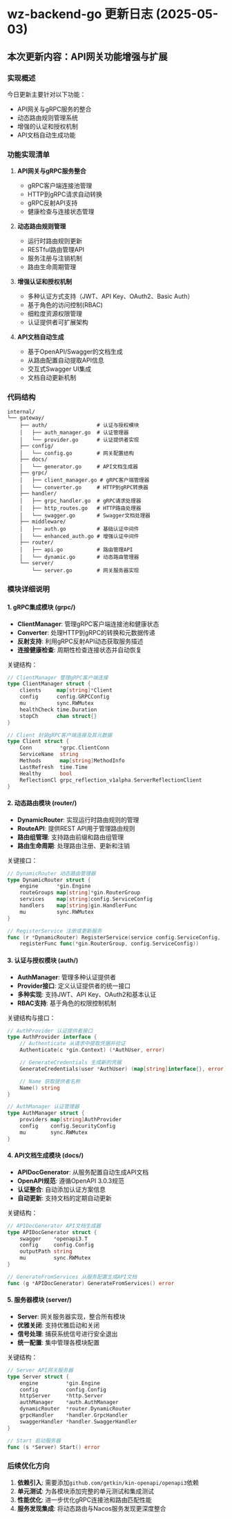 # wz-backend-go 更新日志 (2025-05-03)

## 本次更新内容：API网关功能增强与扩展

### 实现概述

今日更新主要针对以下功能：

- API网关与gRPC服务的整合
- 动态路由规则管理系统
- 增强的认证和授权机制
- API文档自动生成功能

### 功能实现清单

1. **API网关与gRPC服务整合**
   
   - gRPC客户端连接池管理
   - HTTP到gRPC请求自动转换
   - gRPC反射API支持
   - 健康检查与连接状态管理

2. **动态路由规则管理**
   
   - 运行时路由规则更新
   - RESTful路由管理API
   - 服务注册与注销机制
   - 路由生命周期管理

3. **增强认证和授权机制**
   
   - 多种认证方式支持（JWT、API Key、OAuth2、Basic Auth）
   - 基于角色的访问控制(RBAC)
   - 细粒度资源权限管理
   - 认证提供者可扩展架构

4. **API文档自动生成**
   
   - 基于OpenAPI/Swagger的文档生成
   - 从路由配置自动提取API信息
   - 交互式Swagger UI集成
   - 文档自动更新机制

### 代码结构

```
internal/
└── gateway/
    ├── auth/                # 认证与授权模块
    │   ├── auth_manager.go  # 认证管理器
    │   └── provider.go      # 认证提供者实现
    ├── config/
    │   └── config.go        # 网关配置结构
    ├── docs/
    │   └── generator.go     # API文档生成器
    ├── grpc/
    │   ├── client_manager.go # gRPC客户端管理器
    │   └── converter.go     # HTTP到gRPC转换器
    ├── handler/
    │   ├── grpc_handler.go  # gRPC请求处理器
    │   ├── http_routes.go   # HTTP路由处理器
    │   └── swagger.go       # Swagger文档处理器
    ├── middleware/
    │   ├── auth.go          # 基础认证中间件
    │   └── enhanced_auth.go # 增强认证中间件
    ├── router/
    │   ├── api.go           # 路由管理API
    │   └── dynamic.go       # 动态路由管理器
    └── server/
        └── server.go        # 网关服务器实现
```

### 模块详细说明

#### 1. gRPC集成模块 (grpc/)

- **ClientManager**: 管理gRPC客户端连接池和健康状态
- **Converter**: 处理HTTP到gRPC的转换和元数据传递
- **反射支持**: 利用gRPC反射API动态获取服务描述
- **连接健康检查**: 周期性检查连接状态并自动恢复

关键结构：

```go
// ClientManager 管理gRPC客户端连接
type ClientManager struct {
    clients     map[string]*Client
    config      config.GRPCConfig
    mu          sync.RWMutex
    healthCheck time.Duration
    stopCh      chan struct{}
}

// Client 封装gRPC客户端连接及其元数据
type Client struct {
    Conn         *grpc.ClientConn
    ServiceName  string
    Methods      map[string]MethodInfo
    LastRefresh  time.Time
    Healthy      bool
    ReflectionCl grpc_reflection_v1alpha.ServerReflectionClient
}
```

#### 2. 动态路由模块 (router/)

- **DynamicRouter**: 实现运行时路由规则的管理
- **RouteAPI**: 提供REST API用于管理路由规则
- **路由组管理**: 支持路由前缀和路由组管理
- **路由生命周期**: 处理路由注册、更新和注销

关键接口：

```go
// DynamicRouter 动态路由管理器
type DynamicRouter struct {
    engine      *gin.Engine
    routeGroups map[string]*gin.RouterGroup
    services    map[string]config.ServiceConfig
    handlers    map[string]gin.HandlerFunc
    mu          sync.RWMutex
}

// RegisterService 注册或更新服务
func (r *DynamicRouter) RegisterService(service config.ServiceConfig, 
    registerFunc func(*gin.RouterGroup, config.ServiceConfig))
```

#### 3. 认证与授权模块 (auth/)

- **AuthManager**: 管理多种认证提供者
- **Provider接口**: 定义认证提供者的统一接口
- **多种实现**: 支持JWT、API Key、OAuth2和基本认证
- **RBAC支持**: 基于角色的权限控制机制

关键结构与接口：

```go
// AuthProvider 认证提供者接口
type AuthProvider interface {
    // Authenticate 从请求中提取凭据并验证
    Authenticate(c *gin.Context) (*AuthUser, error)

    // GenerateCredentials 生成新的凭据
    GenerateCredentials(user *AuthUser) (map[string]interface{}, error)

    // Name 获取提供者名称
    Name() string
}

// AuthManager 认证管理器
type AuthManager struct {
    providers map[string]AuthProvider
    config    config.SecurityConfig
    mu        sync.RWMutex
}
```

#### 4. API文档生成模块 (docs/)

- **APIDocGenerator**: 从服务配置自动生成API文档
- **OpenAPI规范**: 遵循OpenAPI 3.0.3规范
- **认证整合**: 自动添加认证方案信息
- **自动更新**: 支持文档的定期自动更新

关键结构：

```go
// APIDocGenerator API文档生成器
type APIDocGenerator struct {
    swagger    *openapi3.T
    config     config.Config
    outputPath string
    mu         sync.RWMutex
}

// GenerateFromServices 从服务配置生成API文档
func (g *APIDocGenerator) GenerateFromServices() error
```

#### 5. 服务器模块 (server/)

- **Server**: 网关服务器实现，整合所有模块
- **优雅关闭**: 支持优雅启动和关闭
- **信号处理**: 捕获系统信号进行安全退出
- **统一配置**: 集中管理各模块配置

关键结构：

```go
// Server API网关服务器
type Server struct {
    engine         *gin.Engine
    config         config.Config
    httpServer     *http.Server
    authManager    *auth.AuthManager
    dynamicRouter  *router.DynamicRouter
    grpcHandler    *handler.GrpcHandler
    swaggerHandler *handler.SwaggerHandler
}

// Start 启动服务器
func (s *Server) Start() error
```

### 后续优化方向

1. **依赖引入**: 需要添加`github.com/getkin/kin-openapi/openapi3`依赖
2. **单元测试**: 为各模块添加完整的单元测试和集成测试
3. **性能优化**: 进一步优化gRPC连接池和路由匹配性能
4. **服务发现集成**: 将动态路由与Nacos服务发现更深度整合
